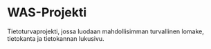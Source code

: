 # WAS-Projekti
Tietoturvaprojekti, jossa luodaan mahdollisimman turvallinen lomake, tietokanta ja tietokannan lukusivu.
